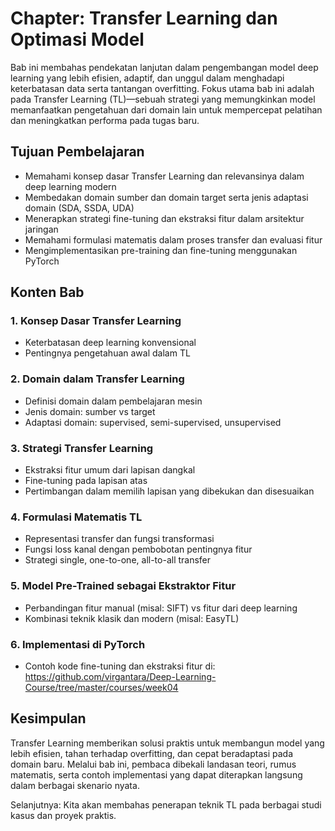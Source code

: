 # Chapter: Transfer Learning dan Optimasi Model

Bab ini membahas pendekatan lanjutan dalam pengembangan model deep learning yang lebih efisien, adaptif, dan unggul dalam menghadapi keterbatasan data serta tantangan overfitting. Fokus utama bab ini adalah pada Transfer Learning (TL)—sebuah strategi yang memungkinkan model memanfaatkan pengetahuan dari domain lain untuk mempercepat pelatihan dan meningkatkan performa pada tugas baru.

## Tujuan Pembelajaran

- Memahami konsep dasar Transfer Learning dan relevansinya dalam deep learning modern
- Membedakan domain sumber dan domain target serta jenis adaptasi domain (SDA, SSDA, UDA)
- Menerapkan strategi fine-tuning dan ekstraksi fitur dalam arsitektur jaringan
- Memahami formulasi matematis dalam proses transfer dan evaluasi fitur
- Mengimplementasikan pre-training dan fine-tuning menggunakan PyTorch

## Konten Bab

### 1. Konsep Dasar Transfer Learning
- Keterbatasan deep learning konvensional
- Pentingnya pengetahuan awal dalam TL

### 2. Domain dalam Transfer Learning
- Definisi domain dalam pembelajaran mesin
- Jenis domain: sumber vs target
- Adaptasi domain: supervised, semi-supervised, unsupervised

### 3. Strategi Transfer Learning
- Ekstraksi fitur umum dari lapisan dangkal
- Fine-tuning pada lapisan atas
- Pertimbangan dalam memilih lapisan yang dibekukan dan disesuaikan

### 4. Formulasi Matematis TL
- Representasi transfer dan fungsi transformasi
- Fungsi loss kanal dengan pembobotan pentingnya fitur
- Strategi single, one-to-one, all-to-all transfer

### 5. Model Pre-Trained sebagai Ekstraktor Fitur
- Perbandingan fitur manual (misal: SIFT) vs fitur dari deep learning
- Kombinasi teknik klasik dan modern (misal: EasyTL)

### 6. Implementasi di PyTorch
- Contoh kode fine-tuning dan ekstraksi fitur di:  
  https://github.com/virgantara/Deep-Learning-Course/tree/master/courses/week04

## Kesimpulan

Transfer Learning memberikan solusi praktis untuk membangun model yang lebih efisien, tahan terhadap overfitting, dan cepat beradaptasi pada domain baru. Melalui bab ini, pembaca dibekali landasan teori, rumus matematis, serta contoh implementasi yang dapat diterapkan langsung dalam berbagai skenario nyata.

Selanjutnya: Kita akan membahas penerapan teknik TL pada berbagai studi kasus dan proyek praktis.
